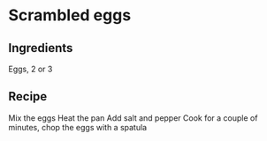 # Scrambled eggs

## Ingredients

Eggs, 2 or 3

## Recipe

Mix the eggs
Heat the pan
Add salt and pepper
Cook for a couple of minutes, chop the eggs with a spatula
